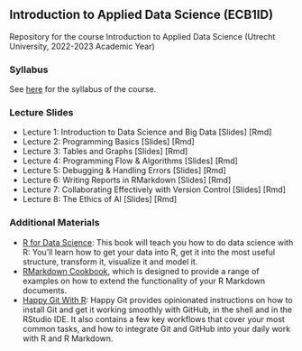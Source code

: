 ## Introduction to Applied Data Science (ECB1ID)

Repository for the course Introduction to Applied Data Science (Utrecht University, 2022-2023 Academic Year)

### Syllabus

See [here](www.link.com) for the syllabus of the course. 

### Lecture Slides

- Lecture 1: Introduction to Data Science and Big Data [Slides] [Rmd]
- Lecture 2: Programming Basics [Slides] [Rmd]
- Lecture 3: Tables and Graphs [Slides] [Rmd]
- Lecture 4: Programming Flow & Algorithms [Slides] [Rmd]
- Lecture 5: Debugging & Handling Errors [Slides] [Rmd]
- Lecture 6: Writing Reports in RMarkdown [Slides] [Rmd]
- Lecture 7: Collaborating Effectively with Version Control [Slides] [Rmd]
- Lecture 8: The Ethics of AI [Slides] [Rmd]

### Additional Materials

  - [R for Data Science](https://r4ds.had.co.nz/): This book will teach you how to do data science with R: You’ll learn how to get your data into R, get it into the most useful structure, transform it, visualize it and model it.
  - [RMarkdown Cookbook](https://bookdown.org/yihui/rmarkdown-cookbook/), which is designed to provide a range of examples on how to extend the functionality of your R Markdown documents. 
  - [Happy Git With R](https://happygitwithr.com/): Happy Git provides opinionated instructions on how to install Git and get it working smoothly with GitHub, in the shell and in the RStudio IDE. It also contains a few key workflows that cover your most common tasks, and how to integrate Git and GitHub into your daily work with R and R Markdown.


